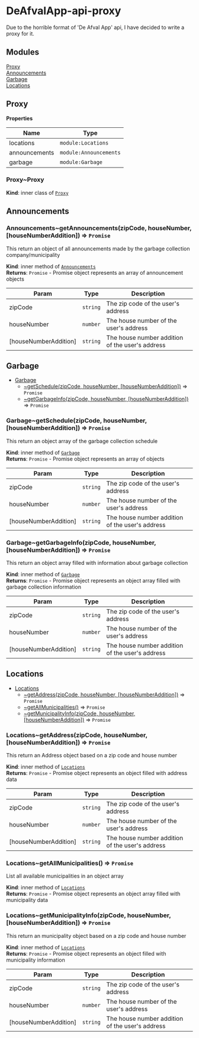 # DeAfvalApp-api-proxy
Due to the horrible format of 'De Afval App' api, I have decided to write a proxy for it.

## Modules

<dl>
<dt><a href="#module_Proxy">Proxy</a></dt>
<dd></dd>
<dt><a href="#Proxy.module_Announcements">Announcements</a></dt>
<dd></dd>
<dt><a href="#Proxy.module_Garbage">Garbage</a></dt>
<dd></dd>
<dt><a href="#Proxy.module_Locations">Locations</a></dt>
<dd></dd>
</dl>

<a name="module_Proxy"></a>

## Proxy
**Properties**

| Name | Type |
| --- | --- |
| locations | <code>module:Locations</code> | 
| announcements | <code>module:Announcements</code> | 
| garbage | <code>module:Garbage</code> | 

<a name="module_Proxy..Proxy"></a>

### Proxy~Proxy
**Kind**: inner class of [<code>Proxy</code>](#module_Proxy)  
<a name="Proxy.module_Announcements"></a>

## Announcements
<a name="Proxy.module_Announcements..getAnnouncements"></a>

### Announcements~getAnnouncements(zipCode, houseNumber, [houseNumberAddition]) ⇒ <code>Promise</code>
This return an object of all announcements made by the garbage collection company/municipality

**Kind**: inner method of [<code>Announcements</code>](#Proxy.module_Announcements)  
**Returns**: <code>Promise</code> - Promise object represents an array of announcement objects  

| Param | Type | Description |
| --- | --- | --- |
| zipCode | <code>string</code> | The zip code of the user's address |
| houseNumber | <code>number</code> | The house number of the user's address |
| [houseNumberAddition] | <code>string</code> | The house number addition of the user's address |

<a name="Proxy.module_Garbage"></a>

## Garbage

* [Garbage](#Proxy.module_Garbage)
    * [~getSchedule(zipCode, houseNumber, [houseNumberAddition])](#Proxy.module_Garbage..getSchedule) ⇒ <code>Promise</code>
    * [~getGarbageInfo(zipCode, houseNumber, [houseNumberAddition])](#Proxy.module_Garbage..getGarbageInfo) ⇒ <code>Promise</code>

<a name="Proxy.module_Garbage..getSchedule"></a>

### Garbage~getSchedule(zipCode, houseNumber, [houseNumberAddition]) ⇒ <code>Promise</code>
This return an object array of the garbage collection schedule

**Kind**: inner method of [<code>Garbage</code>](#Proxy.module_Garbage)  
**Returns**: <code>Promise</code> - Promise object represents an array of objects  

| Param | Type | Description |
| --- | --- | --- |
| zipCode | <code>string</code> | The zip code of the user's address |
| houseNumber | <code>number</code> | The house number of the user's address |
| [houseNumberAddition] | <code>string</code> | The house number addition of the user's address |

<a name="Proxy.module_Garbage..getGarbageInfo"></a>

### Garbage~getGarbageInfo(zipCode, houseNumber, [houseNumberAddition]) ⇒ <code>Promise</code>
This return an object array filled with information about garbage collection

**Kind**: inner method of [<code>Garbage</code>](#Proxy.module_Garbage)  
**Returns**: <code>Promise</code> - Promise object represents an object array filled with garbage collection information  

| Param | Type | Description |
| --- | --- | --- |
| zipCode | <code>string</code> | The zip code of the user's address |
| houseNumber | <code>number</code> | The house number of the user's address |
| [houseNumberAddition] | <code>string</code> | The house number addition of the user's address |

<a name="Proxy.module_Locations"></a>

## Locations

* [Locations](#Proxy.module_Locations)
    * [~getAddress(zipCode, houseNumber, [houseNumberAddition])](#Proxy.module_Locations..getAddress) ⇒ <code>Promise</code>
    * [~getAllMunicipalities()](#Proxy.module_Locations..getAllMunicipalities) ⇒ <code>Promise</code>
    * [~getMunicipalityInfo(zipCode, houseNumber, [houseNumberAddition])](#Proxy.module_Locations..getMunicipalityInfo) ⇒ <code>Promise</code>

<a name="Proxy.module_Locations..getAddress"></a>

### Locations~getAddress(zipCode, houseNumber, [houseNumberAddition]) ⇒ <code>Promise</code>
This return an Address object based on a zip code and house number

**Kind**: inner method of [<code>Locations</code>](#Proxy.module_Locations)  
**Returns**: <code>Promise</code> - Promise object represents an object filled with address data  

| Param | Type | Description |
| --- | --- | --- |
| zipCode | <code>string</code> | The zip code of the user's address |
| houseNumber | <code>number</code> | The house number of the user's address |
| [houseNumberAddition] | <code>string</code> | The house number addition of the user's address |

<a name="Proxy.module_Locations..getAllMunicipalities"></a>

### Locations~getAllMunicipalities() ⇒ <code>Promise</code>
List all available municipalities in an object array

**Kind**: inner method of [<code>Locations</code>](#Proxy.module_Locations)  
**Returns**: <code>Promise</code> - Promise object represents an object array filled with municipality data  
<a name="Proxy.module_Locations..getMunicipalityInfo"></a>

### Locations~getMunicipalityInfo(zipCode, houseNumber, [houseNumberAddition]) ⇒ <code>Promise</code>
This return an municipality object based on a zip code and house number

**Kind**: inner method of [<code>Locations</code>](#Proxy.module_Locations)  
**Returns**: <code>Promise</code> - Promise object represents an object filled with municipality information  

| Param | Type | Description |
| --- | --- | --- |
| zipCode | <code>string</code> | The zip code of the user's address |
| houseNumber | <code>number</code> | The house number of the user's address |
| [houseNumberAddition] | <code>string</code> | The house number addition of the user's address |


